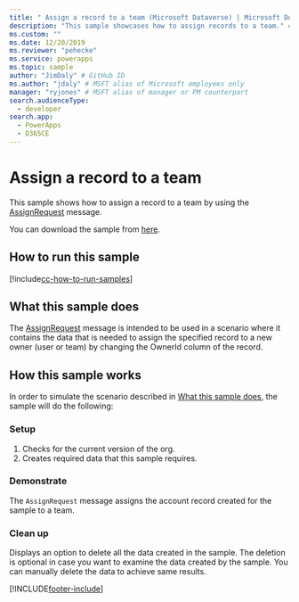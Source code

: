 ```yaml
---
title: " Assign a record to a team (Microsoft Dataverse) | Microsoft Docs" # Intent and product brand in a unique string of 43-59 chars including spaces
description: "This sample showcases how to assign records to a team." # 115-145 characters including spaces. This abstract displays in the search result.
ms.custom: ""
ms.date: 12/20/2019
ms.reviewer: "pehecke"
ms.service: powerapps
ms.topic: sample
author: "JimDaly" # GitHub ID
ms.author: "jdaly" # MSFT alias of Microsoft employees only
manager: "ryjones" # MSFT alias of manager or PM counterpart
search.audienceType: 
  - developer
search.app: 
  - PowerApps
  - D365CE
---
```


# Assign a record to a team



This sample shows how to assign a record to a team by using the [AssignRequest](/dotnet/api/microsoft.crm.sdk.messages.assignrequest?view=dynamics-general-ce-9) message.

You can download the sample from [here](https://github.com/microsoft/PowerApps-Samples/tree/master/cds/orgsvc/C%23/AssignRecordToTeam).

## How to run this sample

[!include[cc-how-to-run-samples](../../includes/cc-how-to-run-samples.md)]

## What this sample does

The [AssignRequest](/dotnet/api/microsoft.crm.sdk.messages.assignrequest?view=dynamics-general-ce-9) message is intended to be used in a scenario where it contains the data that is needed to assign the specified record to a new owner (user or team) by changing the OwnerId column of the record.

## How this sample works

In order to simulate the scenario described in [What this sample does](#what-this-sample-does), the sample will do the following:

### Setup

1. Checks for the current  version of the org. 
1. Creates required data that this sample requires.

### Demonstrate

The `AssignRequest` message assigns the account record created for the sample to a team. 

### Clean up

Displays an option to delete all the data created in the sample. The deletion is optional in case you want to examine the data created by the sample. You can manually delete the data to achieve same results.


[!INCLUDE[footer-include](../../../../includes/footer-banner.md)]
